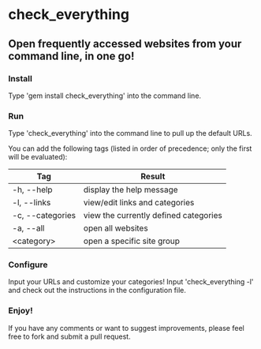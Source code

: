 # check_everything

## Open frequently accessed websites from your command line, in one go!

### Install

Type 'gem install check_everything' into the command line.

### Run

Type 'check_everything' into the command line to pull up the default URLs.

You can add the following tags (listed in order of precedence; only the first
will be evaluated):

|   Tag |  Result   |
|-----|-----|
|  \-h, \-\-help         | display the help message             |
|  \-l, \-\-links        | view/edit links and categories       |
|  \-c, \-\-categories  | view the currently defined categories|
|  \-a, \-\-all          | open all websites                    |
|  &#60;category&#62;           | open a specific site group           |


### Configure

Input your URLs and customize your categories! Input 'check_everything -l' and
check out the instructions in the configuration file.

### Enjoy!

If you have any comments or want to suggest improvements, please feel free to fork
and submit a pull request.